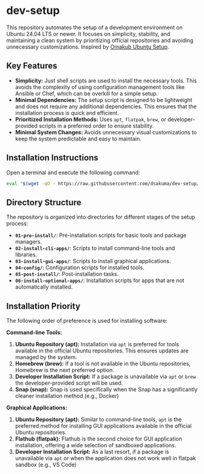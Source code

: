 # dev-setup

This repository automates the setup of a development environment on Ubuntu 24.04 LTS or newer. It focuses on simplicity, stability, and maintaining a clean system by prioritizing official repositories and avoiding unnecessary customizations. Inspired by [Omakub Ubuntu Setup](https://github.com/basecamp/omakub).

## Key Features

* **Simplicity:** Just shell scripts are used to install the necessary tools.  This avoids the complexity of using configuration management tools like Ansible or Chef, which can be overkill for a simple setup.
* **Minimal Dependencies:**  The setup script is designed to be lightweight and does not require any additional dependencies.  This ensures that the installation process is quick and efficient.
* **Prioritized Installation Methods:** Uses `apt`, `flatpak`, `brew`, or developer-provided scripts in a preferred order to ensure stability.
* **Minimal System Changes:** Avoids unnecessary visual customizations to keep the system predictable and easy to maintain.

## Installation Instructions

Open a terminal and execute the following command:

```bash
eval "$(wget -qO - https://raw.githubusercontent.com/dsakuma/dev-setup/main/boot.sh)"
```

## Directory Structure

The repository is organized into directories for different stages of the setup process:

* **`01-pre-install/`**: Pre-installation scripts for basic tools and package managers.
* **`02-install-cli-apps/`**: Scripts to install command-line tools and libraries.
* **`03-install-gui-apps/`**: Scripts to install graphical applications.
* **`04-config/`**: Configuration scripts for installed tools.
* **`05-post-install/`**: Post-installation tasks.
* **`06-install-optional-apps/`**: Installation scripts for apps that are not automatically installed.

## Installation Priority

The following order of preference is used for installing software:

**Command-line Tools:**

1. **Ubuntu Repository (apt):**  Installation via `apt` is preferred for tools available in the official Ubuntu repositories. This ensures updates are managed by the system.
2. **Homebrew (brew):**  If a tool is not available in the Ubuntu repositories, Homebrew is the next preferred option.
3. **Developer Installation Script:**  If a package is unavailable via `apt` or `brew` the developer-provided script will be used.
4. **Snap (snap):**  Snap is used specifically when the Snap has a significantly cleaner installation method (e.g., Docker)

**Graphical Applications:**

1. **Ubuntu Repository (apt):**  Similar to command-line tools, `apt` is the preferred method for installing GUI applications available in the official Ubuntu repositories.
2. **Flathub (flatpak):**  Flathub is the second choice for GUI application installation, offering a wide selection of sandboxed applications.
3. **Developer Installation Script:**  As a last resort, if a package is unavailable via `apt` or when the application does not work well in flatpak sandbox (e.g., VS Code)
